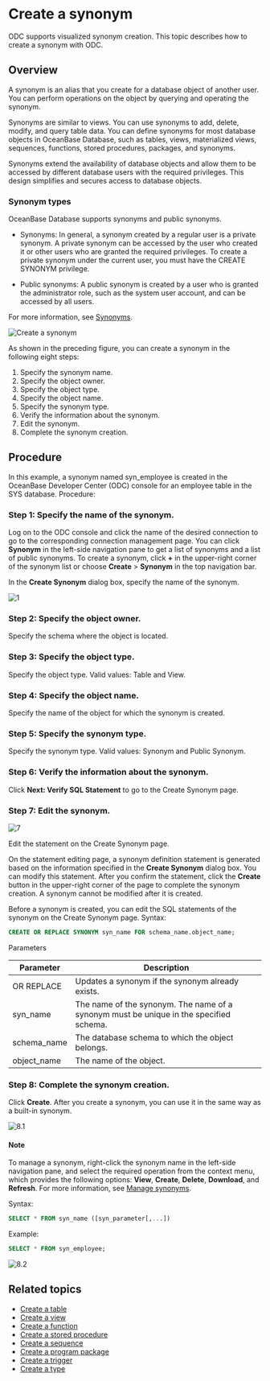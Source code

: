 # Create a synonym

ODC supports visualized synonym creation. This topic describes how to create a synonym with ODC.

## Overview

A synonym is an alias that you create for a database object of another user. You can perform operations on the object by querying and operating the synonym.

Synonyms are similar to views. You can use synonyms to add, delete, modify, and query table data. You can define synonyms for most database objects in OceanBase Database, such as tables, views, materialized views, sequences, functions, stored procedures, packages, and synonyms.

Synonyms extend the availability of database objects and allow them to be accessed by different database users with the required privileges. This design simplifies and secures access to database objects.

### Synonym types

OceanBase Database supports synonyms and public synonyms.

* Synonyms: In general, a synonym created by a regular user is a private synonym. A private synonym can be accessed by the user who created it or other users who are granted the required privileges. To create a private synonym under the current user, you must have the CREATE SYNONYM privilege.

* Public synonyms: A public synonym is created by a user who is granted the administrator role, such as the system user account, and can be accessed by all users.

For more information, see [Synonyms](https://www.oceanbase.com/docs/enterprise/oceanbase-database/oceanbase-database/V3.2.2/synonyms).

![Create a synonym](https://obbusiness-private.oss-cn-shanghai.aliyuncs.com/doc/img/odc/333/%E6%96%B0%E5%BB%BA%E5%90%8C%E4%B9%89%E8%AF%8D-EN.png)

As shown in the preceding figure, you can create a synonym in the following eight steps:

1. Specify the synonym name.
2. Specify the object owner.
3. Specify the object type.
4. Specify the object name.
5. Specify the synonym type.
6. Verify the information about the synonym.
7. Edit the synonym.
8. Complete the synonym creation.

## Procedure

In this example, a synonym named syn_employee is created in the OceanBase Developer Center (ODC) console for an employee table in the SYS database. Procedure:

### Step 1: Specify the name of the synonym.

Log on to the ODC console and click the name of the desired connection to go to the corresponding connection management page. You can click **Synonym** in the left-side navigation pane to get a list of synonyms and a list of public synonyms. To create a synonym, click **+** in the upper-right corner of the synonym list or choose **Create** > **Synonym** in the top navigation bar.

In the **Create Synonym** dialog box, specify the name of the synonym.

![1](https://obbusiness-private.oss-cn-shanghai.aliyuncs.com/doc/img/odc/333/%E6%96%B0%E5%BB%BA%E5%90%8C%E4%B9%89%E8%AF%8D-1-EN.png)

### Step 2: Specify the object owner.

Specify the schema where the object is located.

### Step 3: Specify the object type.

Specify the object type. Valid values: Table and View.

### Step 4: Specify the object name.

Specify the name of the object for which the synonym is created.

### Step 5: Specify the synonym type.

Specify the synonym type. Valid values: Synonym and Public Synonym.

### Step 6: Verify the information about the synonym.

Click **Next: Verify SQL Statement** to go to the Create Synonym page.

### Step 7: Edit the synonym.

![7](https://obbusiness-private.oss-cn-shanghai.aliyuncs.com/doc/img/odc/333/%E6%96%B0%E5%BB%BA%E5%90%8C%E4%B9%89%E8%AF%8D-7-EN.png)

Edit the statement on the Create Synonym page.

On the statement editing page, a synonym definition statement is generated based on the information specified in the **Create Synonym** dialog box. You can modify this statement. After you confirm the statement, click the **Create** button in the upper-right corner of the page to complete the synonym creation. A synonym cannot be modified after it is created.

Before a synonym is created, you can edit the SQL statements of the synonym on the Create Synonym page. Syntax:

```sql
CREATE OR REPLACE SYNONYM syn_name FOR schema_name.object_name;
```

Parameters

| Parameter | Description |
|-------------|----------------------------------------------------|
| OR REPLACE | Updates a synonym if the synonym already exists.  |
| syn_name | The name of the synonym.  The name of a synonym must be unique in the specified schema.  |
| schema_name | The database schema to which the object belongs.  |
| object_name | The name of the object.  |

### Step 8: Complete the synonym creation.

Click **Create**. After you create a synonym, you can use it in the same way as a built-in synonym.

![8.1](https://obbusiness-private.oss-cn-shanghai.aliyuncs.com/doc/img/odc/333/%E6%96%B0%E5%BB%BA%E5%90%8C%E4%B9%89%E8%AF%8D-8-1-EN.png)

<main id="notice" type='explain'>
   <h4>Note</h4>
   <p>To manage a synonym, right-click the synonym name in the left-side navigation pane, and select the required operation from the context menu, which provides the following options: <strong>View</strong>, <strong>Create</strong>, <strong>Delete</strong>, <strong>Download</strong>, and <strong>Refresh</strong>. For more information, see <a href="../9.web-odc-synonym-objects/3.web-odc-manage-synonyms.md">Manage synonyms</a>.</p>
</main>

Syntax:

```sql
SELECT * FROM syn_name ([syn_parameter[,...])
```

Example:

```sql
SELECT * FROM syn_employee;
```

![8.2](https://obbusiness-private.oss-cn-shanghai.aliyuncs.com/doc/img/odc/333/%E6%96%B0%E5%BB%BA%E5%90%8C%E4%B9%89%E8%AF%8D-8-2-EN.png)

## Related topics

* [Create a table](../1.web-odc-table-objects/2.web-odc-create-a-table.md)
* [Create a view](../2.web-odc-view-objects/2.web-odc-create-a-view.md)
* [Create a function](../3.web-odc-function-objects/2.web-odc-create-a-function.md)
* [Create a stored procedure](../4.web-odc-stored-procedure-objects/2.web-odc-create-a-stored-procedure.md)
* [Create a sequence](../5.web-odc-sequence-objects/2.web-odc-create-a-sequence.md)
* [Create a program package](../6.web-odc-package-objects/2.web-odc-create-a-program-package.md)
* [Create a trigger](../7.web-odc-trigger-objects/2.web-odc-create-a-trigger.md)
* [Create a type](../8.web-odc-type-objects/2.web-odc-create-a-type.md)